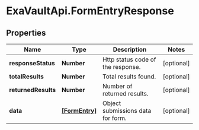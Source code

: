 # ExaVaultApi.FormEntryResponse

## Properties
Name | Type | Description | Notes
------------ | ------------- | ------------- | -------------
**responseStatus** | **Number** | Http status code of the response.  | [optional] 
**totalResults** | **Number** | Total results found.  | [optional] 
**returnedResults** | **Number** | Number of returned results.  | [optional] 
**data** | [**[FormEntry]**](FormEntry.md) | Object submissions data for form. | [optional] 

